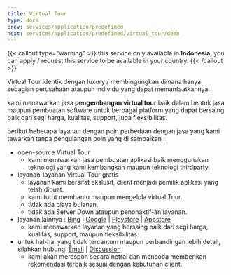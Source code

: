 ```yaml
---
title: Virtual Tour
type: docs
prev: services/application/predefined
next: services/application/predefined/virtual_tour/demo
---
```


{{< callout type="warning" >}}
  this service only available in **Indonesia**, you can apply / request this service to be available in your country.
{{< /callout >}}

Virtual Tour identik dengan luxury / membingungkan dimana hanya sebagian perusahaan ataupun individu yang dapat memanfaatkannya.

kami menawarkan jasa **pengembangan virtual tour** baik dalam bentuk jasa maupun pembuatan software untuk berbagai platform yang dapat bersaing baik dari segi harga, kualitas, support, juga fleksibilitas.

berikut beberapa layanan dengan poin perbedaan dengan jasa yang kami tawarkan tanpa pengulangan poin yang di sampaikan :

- open-source Virtual Tour
  - kami menawarkan jasa pembuatan aplikasi baik menggunakan teknologi yang kami kembangkan maupun teknologi thirdparty.
- layanan-layanan Virtual Tour gratis
  - layanan kami bersifat ekslusif, client menjadi pemilik aplikasi yang telah dibuat.
  - kami turut membantu maupun mengelola virtual Tour.
  - tidak ada biaya bulanan.
  - tidak ada Server Down ataupun penonaktif-an layanan.
- layanan lainnya : [Bing](https://www.bing.com/search?pglt=161&q=virtual+tour) | [Google](https://www.google.com/search?q=virtual+tour) | [Playstore](https://play.google.com/store/search?q=virtual%20tour&c=apps) | [Appstore](https://www.apple.com/us/search/virtual-tour?src=serp)
  - kami menawarkan layanan yang bersaing baik dari segi harga, kualitas, support, maupun fleksibilitas.
- untuk hal-hal yang tidak tercantum maupun perbandingan lebih detail, silahkan hubungi [Email](mailto:naiive@email.com) | [Discussion](https://github.com/orgs/naiiveprojects/discussions)
  - kami akan merespon secara netral dan mencoba memberikan rekomendasi terbaik sesuai dengan kebutuhan client.
